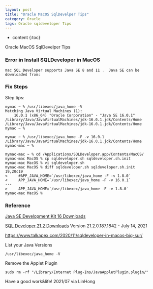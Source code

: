 ```yaml
---
layout: post
title: "Oracle MacOS SqlDevelper Tips"
category: Oracle
tags: Oracle sqldeveloper Tips
---
```


* content
{:toc}

Oracle MacOS SqlDevelper Tips







### Error in Install SQLDeveloper in MacOS

```
mac SQL Developer supports Java SE 8 and 11 .  Java SE can be downloaded from:
```

### Fix Steps

Step tips:

```
mymac ~ % /usr/libexec/java_home -V
Matching Java Virtual Machines (1):
    16.0.1 (x86_64) "Oracle Corporation" - "Java SE 16.0.1" /Library/Java/JavaVirtualMachines/jdk-16.0.1.jdk/Contents/Home
/Library/Java/JavaVirtualMachines/jdk-16.0.1.jdk/Contents/Home
mymac ~ %

mymac ~ % /usr/libexec/java_home -F -v 16.0.1
/Library/Java/JavaVirtualMachines/jdk-16.0.1.jdk/Contents/Home
mymac-mac ~ %

mymac-mac ~ % cd /Applications/SQLDeveloper.app/Contents/MacOS/
mymac-mac MacOS % cp sqldeveloper.sh sqldeveloper.sh.init
mymac-mac MacOS % vi sqldeveloper.sh
mymac-mac MacOS % diff sqldeveloper.sh sqldeveloper.sh.init
19,20c19
<     #APP_JAVA_HOME=`/usr/libexec/java_home -F -v 1.8.0`
<     APP_JAVA_HOME=`/usr/libexec/java_home -F -v 16.0.1`
---
>     APP_JAVA_HOME=`/usr/libexec/java_home -F -v 1.8.0`
mymac-mac MacOS %
```

### Reference

[Java SE Development Kit 16 Downloads](https://www.oracle.com/java/technologies/javase-jdk16-downloads.html)


[SQL Developer 21.2 Downloads](https://www.oracle.com/tools/downloads/sqldev-downloads.html)
Version 21.2.0.187.1842 - July 14, 2021


https://www.talkapex.com/2020/11/sqldeveloper-in-macos-big-sur/

List your Java Versions
```
/usr/libexec/java_home -V
```

Remove the Applet Plugin
```
sudo rm -rf "/Library/Internet Plug-Ins/JavaAppletPlugin.plugin/"
```


Have a good work&life! 2021/07 via LinHong
